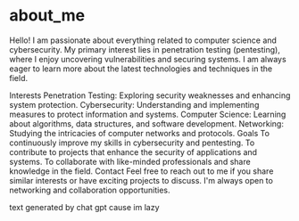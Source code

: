 # about_me

Hello! I am passionate about everything related to computer science and cybersecurity. My primary interest lies in penetration testing (pentesting), where I enjoy uncovering vulnerabilities and securing systems. I am always eager to learn more about the latest technologies and techniques in the field.

Interests
Penetration Testing: Exploring security weaknesses and enhancing system protection.
Cybersecurity: Understanding and implementing measures to protect information and systems.
Computer Science: Learning about algorithms, data structures, and software development.
Networking: Studying the intricacies of computer networks and protocols.
Goals
To continuously improve my skills in cybersecurity and pentesting.
To contribute to projects that enhance the security of applications and systems.
To collaborate with like-minded professionals and share knowledge in the field.
Contact
Feel free to reach out to me if you share similar interests or have exciting projects to discuss. I'm always open to networking and collaboration opportunities.

text generated by chat gpt cause im lazy
